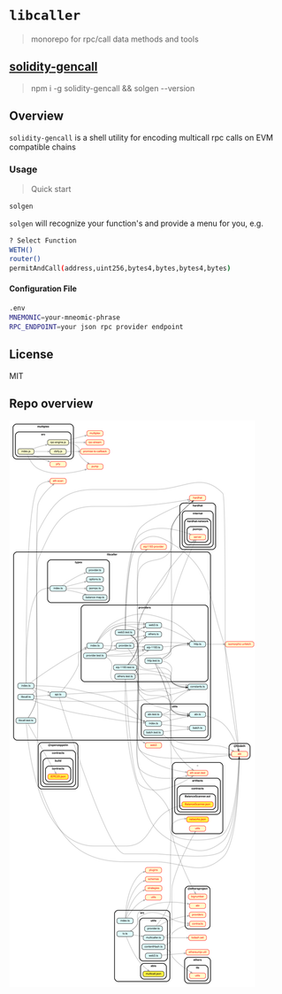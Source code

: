 # `libcaller`

> monorepo for rpc/call data methods and tools

## [solidity-gencall](#)

> npm i -g solidity-gencall && solgen --version

## Overview

`solidity-gencall` is a shell utility for encoding multicall rpc calls on EVM
compatible chains

### Usage

> Quick start

```bash
solgen
```

`solgen` will recognize your function's and provide a menu for you, e.g.

```bash
? Select Function
WETH()
router()
permitAndCall(address,uint256,bytes4,bytes,bytes4,bytes)
```

#### Configuration File

```bash
.env
MNEMONIC=your-mneomic-phrase
RPC_ENDPOINT=your json rpc provider endpoint
```

## License

MIT

## Repo overview

![](.github/dependencygraph.svg)
